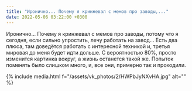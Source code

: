 ```yaml
---
title: "Иронично... Почему я кринжевал с мемов про заводы,..."
date: 2022-05-06 03:22:00 +0300
---
```


Иронично... Почему я кринжевал с мемов про заводы, потому что я сегодня, если сильно упростить, лечу работать на завод...
Есть два плюса, там доведётся работать с интересной техникой и, третья мировая до меня будет идти дольше.
С вероятностью 80%, просто изменится картинка вокруг, а жизнь останется такой же. Попыток поменять было слишком много, и, все они, примерно так и проходили.

{% include media.html f="/assets/vk_photos/2/HWPbJyNXvHA.jpg" alt="" %}
